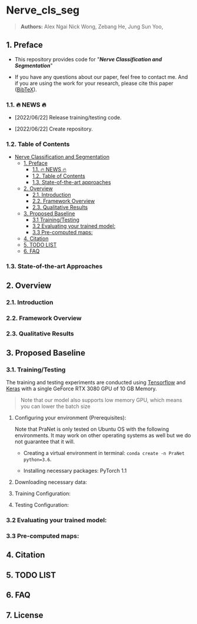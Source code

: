 # Nerve_cls_seg

> **Authors:** 
> Alex Ngai Nick Wong, 
> Zebang He, 
> Jung Sun Yoo, 

## 1. Preface

- This repository provides code for "_**Nerve Classification and Segmentation**_"

- If you have any questions about our paper, feel free to contact me. And if you are using the work for your research, please cite this paper ([BibTeX](#4-citation)).


### 1.1. :fire: NEWS :fire:

- [2022/06/22] Release training/testing code.

- [2022/06/22] Create repository.


### 1.2. Table of Contents

- [Nerve Classification and Segmentation](#pranet--parallel-reverse-attention-network-for-polyp-segmentation--miccai-2020-)
  * [1. Preface](#1-preface)
    + [1.1. :fire: NEWS :fire:](#11--fire--news--fire-)
    + [1.2. Table of Contents](#12-table-of-contents)
    + [1.3. State-of-the-art approaches](#13-SOTAs)
  * [2. Overview](#2-overview)
    + [2.1. Introduction](#21-introduction)
    + [2.2. Framework Overview](#22-framework-overview)
    + [2.3. Qualitative Results](#23-qualitative-results)
  * [3. Proposed Baseline](#3-proposed-baseline)
    + [3.1 Training/Testing](#31-training-testing)
    + [3.2 Evaluating your trained model:](#32-evaluating-your-trained-model-)
    + [3.3 Pre-computed maps:](#33-pre-computed-maps)
  * [4. Citation](#4-citation)
  * [5. TODO LIST](#5-todo-list)
  * [6. FAQ](#6-faq)

### 1.3. State-of-the-art Approaches  




## 2. Overview


### 2.1. Introduction



### 2.2. Framework Overview



### 2.3. Qualitative Results



## 3. Proposed Baseline

### 3.1. Training/Testing

The training and testing experiments are conducted using [Tensorflow]([https://github.com/pytorch/pytorch](https://www.tensorflow.org/?hl=zh-cn)) and [Keras](https://keras.io/) with 
a single GeForce RTX 3080 GPU of 10 GB Memory.

> Note that our model also supports low memory GPU, which means you can lower the batch size


1. Configuring your environment (Prerequisites):
   
    Note that PraNet is only tested on Ubuntu OS with the following environments. 
    It may work on other operating systems as well but we do not guarantee that it will.
    
    + Creating a virtual environment in terminal: `conda create -n PraNet python=3.6`.
    
    + Installing necessary packages: PyTorch 1.1

1. Downloading necessary data:


   
1. Training Configuration:


1. Testing Configuration:



### 3.2 Evaluating your trained model:



### 3.3 Pre-computed maps: 



## 4. Citation



## 5. TODO LIST



## 6. FAQ



## 7. License


